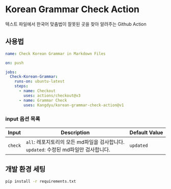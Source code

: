 # Korean Grammar Check Action

텍스트 파일에서 한국어 맞춤법이 잘못된 곳을 찾아 알려주는 Github Action

## 사용법

```yml
name: Check Korean Grammar in Markdown Files

on: push

jobs:
  Check-Korean-Grammar:
    runs-on: ubuntu-latest
    steps:
      - name: Checkout
        uses: actions/checkout@v3
      - name: Grammar Check
        uses: Kangdyu/korean-grammar-check-action@v1
```

### input 옵션 목록

| Input   | Description | Default Value |
| ------- | ----------- | ------------- |
| `check` | `all`: 레포지토리의 모든 md파일을 검사합니다.<br>`updated`: 수정된 md파일만 검사합니다. | `updated` |

## 개발 환경 세팅

```bash
pip install -r requirements.txt
```
